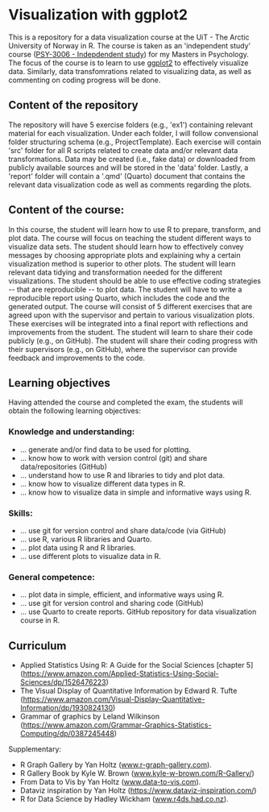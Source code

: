 # Visualization with ggplot2

This is a repository for a data visualization course at the UiT - The Arctic University of Norway in R. The course is taken as an 'independent study' course ([PSY-3006 - Indepdendent study](https://en.uit.no/education/courses/course?p_document_id=805702&semester=H)) for my Masters in Psychology. The focus of the course is to learn to use [ggplot2](https://ggplot2.tidyverse.org/) to effectively visualize data. Similarly, data transfomrations related to visualizing data, as well as commenting on coding progress will be done. 

## Content of the repository

The repository will have 5 exercise folders (e.g., 'ex1') containing relevant material for each visualization. Under each folder, I will follow convensional folder structuring schema (e.g., ProjectTemplate). Each exercise will contain 'src' folder for all R scripts related to create data and/or relevant data transformations. Data may be created (i.e., fake data) or downloaded from publicly available sources and will be stored in the 'data' folder. Lastly, a 'report' folder will contain a '.qmd' (Quarto) document that contains the relevant data visualization code as well as comments regarding the plots.


## Content of the course:

In this course, the student will learn how to use R to prepare, transform, and plot data. The course will focus on teaching the student different ways to visualize data sets. The student should learn how to effectively convey messages by choosing appropriate plots and explaining why a certain visualization method is superior to other plots. The student will learn relevant data tidying and transformation needed for the different visualizations. The student should be able to use effective coding strategies -- that are reproducible -- to plot data. The student will have to write a reproducible report using Quarto, which includes the code and the generated output. The course will consist of 5 different exercises that are agreed upon with the supervisor and pertain to various visualization plots. These exercises will be integrated into a final report with reflections and improvements from the student. The student will learn to share their code publicly (e.g., on GitHub). The student will share their coding progress with their supervisors (e.g., on GitHub), where the supervisor can provide feedback and improvements to the code.

## Learning objectives

Having attended the course and completed the exam, the students will obtain the following learning objectives:

### Knowledge and understanding:

-   ... generate and/or find data to be used for plotting.
-   ... know how to work with version control (git) and share data/repositories (GitHub)
-   ... understand how to use R and libraries to tidy and plot data.
-   ... know how to visualize different data types in R.
-   ... know how to visualize data in simple and informative ways using R.

### Skills:

-   ... use git for version control and share data/code (via GitHub)
-   ... use R, various R libraries and Quarto.
-   ... plot data using R and R libraries.
-   ... use different plots to visualize data in R.

### General competence:

-   ... plot data in simple, efficient, and informative ways using R.
-   ... use git for version control and sharing code (GitHub)
-   ... use Quarto to create reports. GitHub repository for data visualization course in R.

## Curriculum

-   Applied Statistics Using R: A Guide for the Social Sciences [chapter 5] (<https://www.amazon.com/Applied-Statistics-Using-Social-Sciences/dp/1526476223>)
-   The Visual Display of Quantitative Information by Edward R. Tufte (<https://www.amazon.com/Visual-Display-Quantitative-Information/dp/1930824130>)
-   Grammar of graphics by Leland Wilkinson (<https://www.amazon.com/Grammar-Graphics-Statistics-Computing/dp/0387245448>)

Supplementary:

-   R Graph Gallery by Yan Holtz (www.r-graph-gallery.com).
-   R Gallery Book by Kyle W. Brown (www.kyle-w-brown.com/R-Gallery/)
-   From Data to Vis by Yan Holtz (www.data-to-vis.com).
-   Dataviz inspiration by Yan Holtz (<https://www.dataviz-inspiration.com/>)
-   R for Data Science by Hadley Wickham (www.r4ds.had.co.nz).

